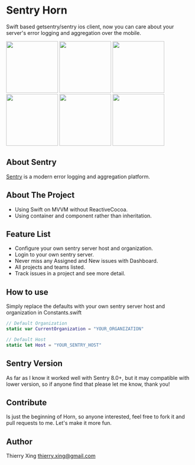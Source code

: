 # Sentry Horn
Swift based getsentry/sentry ios client, now you can care about your server's error logging and aggregation over the mobile.

<img src="http://7xjlg5.com1.z0.glb.clouddn.com/1.png-h" width="140" />
<img src="http://7xjlg5.com1.z0.glb.clouddn.com/2.png-h" width="140" />
<img src="http://7xjlg5.com1.z0.glb.clouddn.com/3.png-h" width="140" />
<img src="http://7xjlg5.com1.z0.glb.clouddn.com/4.png-h" width="140" />
<img src="http://7xjlg5.com1.z0.glb.clouddn.com/8.png-h" width="140" />
<img src="http://7xjlg5.com1.z0.glb.clouddn.com/7.png-h" width="140" />

## About Sentry
[Sentry](https://github.com/getsentry/sentry) is a modern error logging and aggregation platform.

## About The Project
* Using Swift on MVVM without ReactiveCocoa.
* Using container and component rather than inheritation.

## Feature List
* Configure your own sentry server host and organization.
* Login to your own sentry server.
* Never miss any Assigned and New issues with Dashboard.
* All projects and teams listed.
* Track issues in a project and see more detail.

## How to use
Simply replace the defaults with your own sentry server host and organization in Constants.swift
```swift
// Default Organization
static var CurrentOrganization = "YOUR_ORGANIZATION"

// Default Host
static let Host = "YOUR_SENTRY_HOST"
```
## Sentry Version
As far as I know it worked well with Sentry 8.0+, but it may compatible with lower version, so if anyone find that please let me know, thank you! 

## Contribute
Is just the beginning of Horn, so anyone interested, feel free to fork it and pull requests to me. Let's make it more fun.

## Author
Thierry Xing thierry.xing@gmail.com

